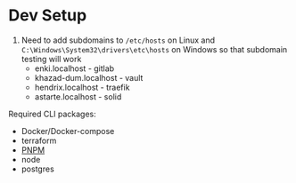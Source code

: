 # Dev Setup

1. Need to add subdomains to `/etc/hosts` on Linux and `C:\Windows\System32\drivers\etc\hosts` on Windows so that subdomain testing will work
   - enki.localhost - gitlab
   - khazad-dum.localhost - vault
   - hendrix.localhost - traefik
   - astarte.localhost - solid

Required CLI packages:

- Docker/Docker-compose
- terraform
- [PNPM](https://pnpm.io/)
- node
- postgres
